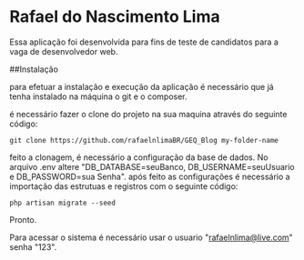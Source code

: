 # Rafael do Nascimento Lima


Essa aplicação foi desenvolvida para fins de teste de candidatos para a vaga de desenvolvedor web.

##Instalação

para efetuar a instalação e execução da aplicação é necessário que já tenha instalado na máquina o git e o composer.

é necessário fazer o clone do projeto na sua maquina através do seguinte código:

```
git clone https://github.com/rafaelnlimaBR/GEQ_Blog my-folder-name
```

feito a clonagem, é necessário a configuração da base de dados.
No arquivo .env altere "DB_DATABASE=seuBanco, DB_USERNAME=seuUsuario e DB_PASSWORD=sua Senha".
após feito as configurações é necessário a importação das estrutuas e registros com o seguinte código:

```
php artisan migrate --seed
```

Pronto.

Para acessar o sistema é necessário usar o usuario "rafaelnlima@live.com" senha "123".